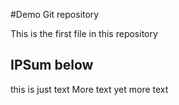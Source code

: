 #Demo Git repository

This is the first file in this repository 

## IPSum below

this is just text
More text
yet more text
